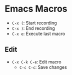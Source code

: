 # Emacs Macros

* `C-x (`: Start recording
* `C-x )`: End recording
* `C-x e`: Execute last macro

## Edit

* `C-x C-k C-e`: Edit macro
	* `C-c C-c`: Save changes
